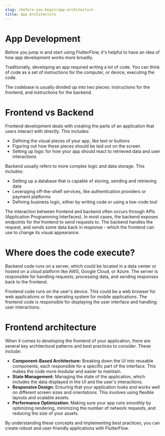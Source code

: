 ```yaml
---
slug: /before-you-begin/app-architecture
title: App Architecture
---
```


# App Development

Before you jump in and start using FlutterFlow, it's helpful to have an idea of how app development works more broadly. 

Traditionally, developing an app required writing a lot of code. You can think of code as a set of instructions for the computer, or device, executing the code. 

The codebase is usually divided up into two pieces: instructions for the frontend, and instructions for the backend. 

# Frontend vs Backend

Frontend development deals with creating the parts of an application that users interact with directly. 
This includes:

- Defining the visual pieces of your app, like text or buttons
- Figuring out how these pieces should be laid out on the screen
- Setting up logic for how your app should react to retrieved data and user interactions

Backend usually refers to more complex logic and data storage. This includes:

- Setting up a database that is capable of storing, sending and retrieving data
- Leveraging off-the-shelf services, like authentication providers or payment platforms
- Defining business logic, either by writing code or using a low-code tool


The interaction between frontend and backend often occurs through APIs (Application Programming Interfaces). 
In most cases, the backend exposes endpoints for the frontend to send requests to. 
The backend handles the request, and sends some data back in response - which the frontend can use to change its visual appearance. 


# Where does the code execute?

Backend code runs on a server, which could be located in a data center or hosted on a cloud platform like AWS, Google Cloud, or Azure. The server is responsible for handling requests, processing data, and sending responses back to the frontend.

Frontend code runs on the user's device. This could be a web browser for web applications or the operating system for mobile applications. The frontend code is responsible for displaying the user interface and handling user interactions.


# Frontend architecture 

When it comes to developing the frontend of your application, there are several key architectural patterns and best practices to consider. These include:

- **Component-Based Architecture:** Breaking down the UI into reusable components, each responsible for a specific part of the interface. This makes the code more modular and easier to maintain.
- **State Management:** Managing the state of the application, which includes the data displayed in the UI and the user's interactions.
- **Responsive Design:** Ensuring that your application looks and works well on different screen sizes and orientations. This involves using flexible layouts and scalable assets.
- **Performance Optimization:** Making sure your app runs smoothly by optimizing rendering, minimizing the number of network requests, and reducing the size of your assets.


By understanding these concepts and implementing best practices, you can create robust and user-friendly applications with FlutterFlow.
